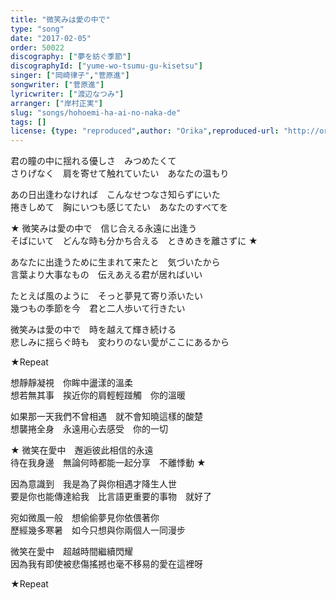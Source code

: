 ```yaml
---
title: "微笑みは愛の中で"
type: "song"
date: "2017-02-05"
order: 50022
discography: ["夢を紡ぐ季節"]
discographyId: ["yume-wo-tsumu-gu-kisetsu"]
singer: ["岡崎律子","菅原進"]
songwriter: ["菅原進"]
lyricwriter: ["渡辺なつみ"]
arranger: ["岸村正実"]
slug: "songs/hohoemi-ha-ai-no-naka-de"
tags: []
license: {type: "reproduced",author: "Orika",reproduced-url: "http://orikamushi.myweb.hinet.net",reproduced-website: "織歌蟲"}
---
```


君の瞳の中に揺れる優しさ　みつめたくて  
さりげなく　肩を寄せて触れていたい　あなたの温もり  
  
あの日出逢わなければ　こんなせつなさ知らずにいた  
捲きしめて　胸にいつも感じてたい　あなたのすべてを  
  
★ 微笑みは愛の中で　信じ合える永遠に出逢う  
そばにいて　どんな時も分かち合える　ときめきを離さずに ★  
  
あなたに出逢うために生まれて来たと　気づいたから  
言葉より大事なもの　伝えあえる君が居ればいい  
  
たとえば風のように　そっと夢見て寄り添いたい  
幾つもの季節を今　君と二人歩いて行きたい  
  
微笑みは愛の中で　時を越えて輝き続ける  
悲しみに揺らぐ時も　変わりのない愛がここにあるから  
  
★Repeat  
  
想靜靜凝視　你眸中盪漾的溫柔  
想若無其事　挨近你的肩輕輕踫觸　你的溫暖  
  
如果那一天我們不曾相遇　就不會知曉這樣的酸楚  
想襲捲全身　永遠用心去感受　你的一切  
  
★ 微笑在愛中　邂逅彼此相信的永遠  
待在我身邊　無論何時都能一起分享　不離悸動 ★  
  
因為意識到　我是為了與你相遇才降生人世  
要是你也能傳達給我　比言語更重要的事物　就好了  
  
宛如微風一般　想偷偷夢見你依偎著你  
歷經幾多寒暑　如今只想與你兩個人一同漫步  
  
微笑在愛中　超越時間繼續閃耀  
因為我有即使被悲傷搖撼也毫不移易的愛在這裡呀  
  
★Repeat
